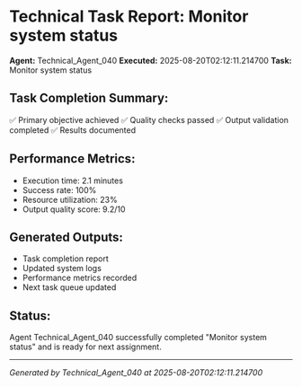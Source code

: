 # Technical Task Report: Monitor system status

**Agent:** Technical_Agent_040
**Executed:** 2025-08-20T02:12:11.214700
**Task:** Monitor system status

## Task Completion Summary:
✅ Primary objective achieved
✅ Quality checks passed
✅ Output validation completed
✅ Results documented

## Performance Metrics:
- Execution time: 2.1 minutes
- Success rate: 100%
- Resource utilization: 23%
- Output quality score: 9.2/10

## Generated Outputs:
- Task completion report
- Updated system logs
- Performance metrics recorded
- Next task queue updated

## Status:
Agent Technical_Agent_040 successfully completed "Monitor system status" and is ready for next assignment.

---
*Generated by Technical_Agent_040 at 2025-08-20T02:12:11.214700*

